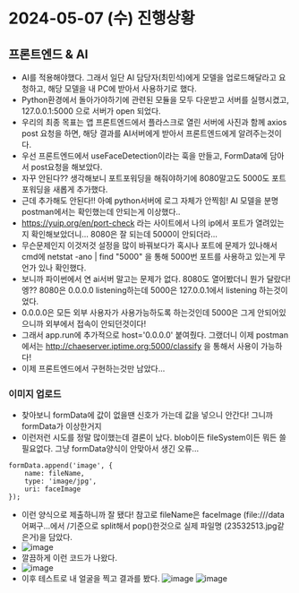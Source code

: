# 2024-05-07 (수) 진행상황
## 프론트엔드 & AI
- AI를 적용해야했다. 그래서 일단 AI 담당자(최민석)에게 모델을 업로드해달라고 요청하고, 해당 모델을 내 PC에 받아서 사용하기로 했다.
- Python환경에서 돌아가야하기에 관련된 모듈을 모두 다운받고 서버를 실행시켰고, 127.0.0.1:5000 으로 서버가 open 되었다.
- 우리의 최종 목표는 앱 프론트엔드에서 플라스크로 열린 서버에 사진과 함께 axios post 요청을 하면, 해당 결과를 AI서버에게 받아서 프론트엔드에게 알려주는것이다.
- 우선 프론트엔드에서 useFaceDetection이라는 훅을 만들고, FormData에 담아서 post요청을 해보았다.
- 자꾸 안된다?? 생각해보니 포트포워딩을 해줘야하기에 8080말고도 5000도 포트포워딩을 새롭게 추가했다.
- 근데 추가해도 안된다!! 아예 python서버에 로그 자체가 안찍힘! AI 모델을 분명 postman에서는 확인했는데 안되는게 이상했다..
- https://yuip.org/en/port-check 라는 사이트에서 나의 ip에서 포트가 열려있는지 확인해보았더니... 8080은 잘 되는데 5000이 안되더라...
- 무슨문제인지 이것저것 설정을 많이 바꿔보다가 혹시나 포트에 문제가 있나해서 cmd에 netstat -ano | find "5000" 을 통해 5000번 포트를 사용하고 있는게 무언가 있나 확인했다.
- 보니까 파이썬에서 연 ai서버 말고는 문제가 없다. 8080도 열어봤더니 뭔가 달랐다! 엥?? 8080은 0.0.0.0 listening하는데 5000은 127.0.0.1에서 listening 하는것이었다.
- 0.0.0.0은 모든 외부 사용자가 사용가능하도록 하는것인데 5000은 그게 안되어있으니까 외부에서 접속이 안되던것이다!
- 그래서 app.run에 추가적으로 host='0.0.0.0' 붙여줬다. 그랬더니 이제 postman에서는 http://chaeserver.iptime.org:5000/classify 을 통해서 사용이 가능하다!
- 이제 프론트엔드에서 구현하는것만 남았다... 

### 이미지 업로드
- 찾아보니 formData에 값이 없을땐 신호가 가는데 값을 넣으니 안간다! 그니까 formData가 이상한거지
- 이런저런 시도를 정말 많이했는데 결론이 났다. blob이든 fileSystem이든 뭐든 쓸 필요없다. 그냥 formData양식이 안맞아서 생긴 오류...
```
formData.append('image', {
    name: fileName,
    type: 'image/jpg',
    uri: faceImage
});
```
- 이런 양식으로 제출하니까 잘 됐다! 참고로 fileName은 faceImage (file:///data어쩌구...에서 /기준으로 split해서 pop()한것으로 실제 파일명 (23532513.jpg같은거)을 담았다.
- ![image](https://github.com/ChaeDoll/TIL/assets/108540812/6da928fb-e4cc-4226-afeb-b7efc22e8dd5)
- 깔끔하게 이런 코드가 나왔다.
- ![image](https://github.com/ChaeDoll/TIL/assets/108540812/ff1dd562-ec21-4ef9-a51f-611b394b8238)
- 이후 테스트로 내 얼굴을 찍고 결과를 봤다.
![image](https://github.com/ChaeDoll/TIL/assets/108540812/783c0d21-0b60-454e-ae8a-bef03dee1741)
![image](https://github.com/ChaeDoll/TIL/assets/108540812/3f8be2c2-58f4-4373-8a6b-b43eb7f3a993)
